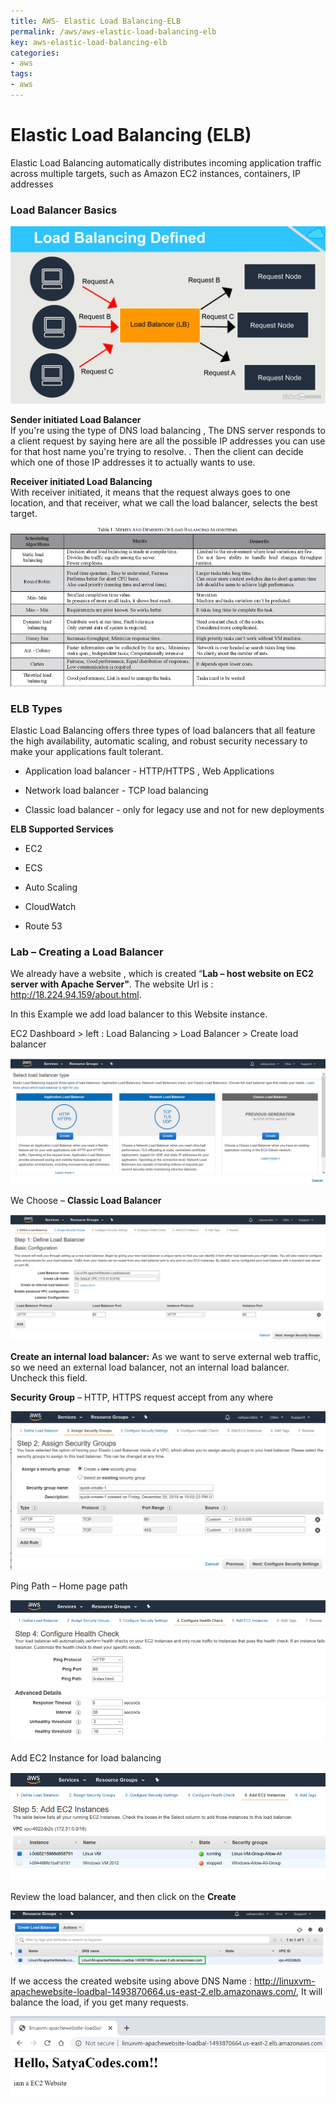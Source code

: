 ```yaml
---
title: AWS- Elastic Load Balancing-ELB
permalink: /aws/aws-elastic-load-balancing-elb
key: aws-elastic-load-balancing-elb
categories:
- aws
tags:
- aws
---
```



Elastic Load Balancing (ELB)
============================

Elastic Load Balancing automatically distributes incoming application traffic
across multiple targets, such as Amazon EC2 instances, containers, IP addresses

### Load Balancer Basics

![](media/935b96ff1347b84ec3201a1963de2594.png)

**Sender initiated Load Balancer**  
If you're using the type of DNS load balancing , The DNS server responds to a
client request by saying here are all the possible IP addresses you can use for
that host name you're trying to resolve. . Then the client can decide which one
of those IP addresses it to actually wants to use. 

**Receiver initiated Load Balancing**  
With receiver initiated, it means that the request always goes to one
location, and that receiver, what we call the load balancer, selects the best
target.

![](media/fb98d7e573b3e1f8500ac0cf4575a077.png)

### ELB Types 

Elastic Load Balancing offers three types of load balancers that all feature the
high availability, automatic scaling, and robust security necessary to make your
applications fault tolerant.

-   Application load balancer - HTTP/HTTPS , Web Applications

-   Network load balancer - TCP load balancing

-   Classic load balancer - only for legacy use and not for new deployments

**ELB Supported Services**

-   EC2

-   ECS

-   Auto Scaling

-   CloudWatch

-   Route 53

### Lab – Creating a Load Balancer

We already have a website , which is created “**Lab – host website on EC2 server
with Apache Server"**. The website Url is : <http://18.224.94.159/about.html>.

In this Example we add load balancer to this Website instance.

EC2 Dashboard > left : Load Balancing > Load Balancer > Create load balancer

![](media/97a45477ed9b8db50b63576bbd5fcf4b.png)

We Choose – **Classic Load Balancer**

![](media/eb0ca2295ff7102816909e4842447325.png)

**Create an internal load balancer:** As we want to serve external web traffic,
so we need an external load balancer, not an internal load balancer. Uncheck
this field.

**Security Group** – HTTP, HTTPS request accept from any where

![](media/c8ed3a27adae3bc324253f2981c9142f.png)

Ping Path – Home page path

![](media/876cb66ae206336ceb17a137433b26d5.png)

Add EC2 Instance for load balancing

![](media/166197e54ccfcc73d7360f6c473be7ed.png)

Review the load balancer, and then click on the **Create**

![](media/6a8978543186e7a64d67f49af713fd6d.png)

If we access the created website using above DNS Name :
<http://linuxvm-apachewebsite-loadbal-1493870664.us-east-2.elb.amazonaws.com/>,
It will balance the load, if you get many requests.

![](media/90ee4402cd0193da7132bfd94e1c26ea.png)
